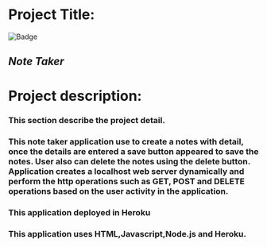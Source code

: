  # Project Title:

  ![Badge](https://img.shields.io/static/v1?label=Note_Taker&message=projecttitle&color=blueviolet)
  
  ## *Note Taker*

  # Project description:
  ### This section describe the project detail.

  ### This note taker application use to create a notes with detail, once the details are entered a save button appeared to save the notes. User also can delete the notes using the delete button. Application creates a localhost web server dynamically and perform the http operations such as GET, POST and DELETE operations based on the user activity in the application.
  ### This application deployed in Heroku
  ### This application uses HTML,Javascript,Node.js and Heroku.